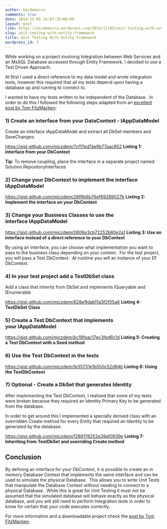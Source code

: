 ```yaml
---
author: micdemarco
comments: true
date: 2014-11-05 14:07:35+00:00
layout: post
link: https://micdemarco.wordpress.com/2014/11/05/unit-testing-with-entity-framework/
slug: unit-testing-with-entity-framework
title: Unit Testing With Entity Framework
wordpress_id: 3
---
```


While working on a project involving Integration between Web Services and an MsSQL Database accessed through Entity Framework, I decided to use a Test Driven Approach.

At first I used a direct reference to my data model and wrote integration tests, however this required that all my tests depend upon having a database up and running to connect to.

I wanted to have my tests written to be independent of the Database.  In order to do this I followed the following steps adapted from an [excellent post by Tom FitzMacken](http://www.asp.net/web-api/overview/testing-and-debugging/mocking-entity-framework-when-unit-testing-aspnet-web-api-2):


### 1) Create an interface from your DataContext - IAppDataModel


Create an interface IAppDataModel and extract all DbSet members and SaveChanges:

https://gist.github.com/miczdem/7cf17ed7ae9b77aac852
**Listing 1: Interface from your DbContext**

**Tip**: To remove coupling, place the interface in a separate project named Solution.RepositoryInterfaces


### 2) Change your DbContext to implement the interface IAppDataModel


https://gist.github.com/miczdem/28f9b6b76ef69289027b
**Listing 2: Implement the interface on your DbContext**


### 3) Change your Business Classes to use the interface IAppDataModel


https://gist.github.com/miczdem/0606e3cb72252b80e2a1
**Listing 3: Use an interface instead of a direct reference to your DbContext**

By using an interface, you can choose what implementation you want to pass to the business class depending on your context.  For the test project, you will pass a Test DbContext.  At runtime you will an instance of your EF DbContext.


### 4) In your test project add a TestDbSet class


Add a class that inherits from DbSet and implements IQueryable and IEnumerable

https://gist.github.com/miczdem/628e1fdab11a3f2f55a6
**Listing 4: TestDbSet Class**


### 5) Create a Test DbContext that implements your IAppDataModel


https://gist.github.com/miczdem/bc18feac17ec3fed6c1d
**Listing 5: Creating a Test DbContext with a Seed method**


### 6) Use the Test DbContext in the tests


https://gist.github.com/miczdem/fe35731e1b550c52d84b
**Listing 6: Using the TestDbContext**


### 7) Optional - Create a DbSet that generates Identity


After implementing the Test DbContext, I realised that some of my tests were broken because they required an Identity Primary Key to be generated from the database.

In order to get around this I implemented a specially derived class with an overridden Create method for every Entity that required an Identity to be generated by the database:

https://gist.github.com/miczdem/f289176252e39af0939e
**Listing 7: Inheriting from TestDbSet and overriding Create method**


## Conclusion


By defining an interface for your DbContext, it is possible to create an in memory Database Context that implements the same interface and can be used to simulate the physical Database.  This allows you to write Unit Tests that manipulate the Database Context without needing to connect to a physical Database.  While this is great for Unit Testing it must not be assumed that the simulated database will behave exactly as the physical database, and you will still need to perform Integration tests in order to know for certain that your code executes correctly.

For more information and a downloadable project check the [post by Tom FitzMacken](http://www.asp.net/web-api/overview/testing-and-debugging/mocking-entity-framework-when-unit-testing-aspnet-web-api-2).
